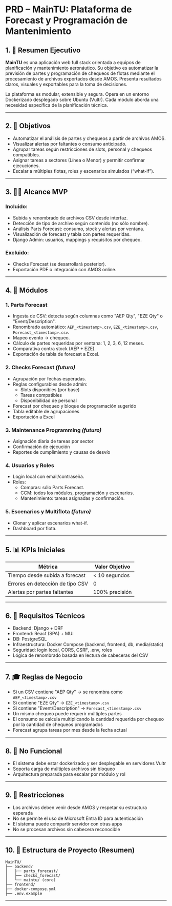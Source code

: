 # PRD – MainTU: Plataforma de Forecast y Programación de Mantenimiento

## 1. 📌 Resumen Ejecutivo

**MainTU** es una aplicación web full stack orientada a equipos de planificación y mantenimiento aeronáutico. Su objetivo es automatizar la previsión de partes y programación de chequeos de flotas mediante el procesamiento de archivos exportados desde AMOS. Presenta resultados claros, visuales y exportables para la toma de decisiones.

La plataforma es modular, extensible y segura. Opera en un entorno Dockerizado desplegado sobre Ubuntu (Vultr). Cada módulo aborda una necesidad específica de la planificación técnica.

---

## 2. 🌟 Objetivos

- Automatizar el análisis de partes y chequeos a partir de archivos AMOS.
- Visualizar alertas por faltantes o consumo anticipado.
- Agrupar tareas según restricciones de slots, personal y chequeos compatibles.
- Asignar tareas a sectores (Línea o Menor) y permitir confirmar ejecuciones.
- Escalar a múltiples flotas, roles y escenarios simulados (“what-if”).

---

## 3. 🧑‍💼 Alcance MVP

### Incluido:

- Subida y renombrado de archivos CSV desde interfaz.
- Detección de tipo de archivo según contenido (no sólo nombre).
- Análisis Parts Forecast: consumo, stock y alertas por ventana.
- Visualización de forecast y tabla con partes requeridas.
- Django Admin: usuarios, mappings y requisitos por chequeo.

### Excluido:

- Checks Forecast (se desarrollará posterior).
- Exportación PDF o integración con AMOS online.

---

## 4. 🔄 Módulos

### 1. Parts Forecast

- Ingesta de CSV: detecta según columnas como "AEP Qty", "EZE Qty" o "Event/Description".
- Renombrado automático: `AEP_<timestamp>.csv`, `EZE_<timestamp>.csv`, `Forecast_<timestamp>.csv`.
- Mapeo evento → chequeo.
- Cálculo de partes requeridas por ventana: 1, 2, 3, 6, 12 meses.
- Comparativa contra stock (AEP + EZE).
- Exportación de tabla de forecast a Excel.

### 2. Checks Forecast *(futuro)*

- Agrupación por fechas esperadas.
- Reglas configurables desde admin:
  - Slots disponibles (por base)
  - Tareas compatibles
  - Disponibilidad de personal
- Forecast por chequeo y bloque de programación sugerido
- Tabla editable de agrupaciones
- Exportación a Excel

### 3. Maintenance Programming *(futuro)*

- Asignación diaria de tareas por sector
- Confirmación de ejecución
- Reportes de cumplimiento y causas de desvío

### 4. Usuarios y Roles

- Login local con email/contraseña.
- Roles:
  - Compras: sólo Parts Forecast.
  - CCM: todos los módulos, programación y escenarios.
  - Mantenimiento: tareas asignadas y confirmación.

### 5. Escenarios y Multiflota *(futuro)*

- Clonar y aplicar escenarios what-if.
- Dashboard por flota.

---

## 5. 📊 KPIs Iniciales

| Métrica                          | Valor Objetivo |
| -------------------------------- | -------------- |
| Tiempo desde subida a forecast   | < 10 segundos  |
| Errores en detección de tipo CSV | 0              |
| Alertas por partes faltantes     | 100% precisión |

---

## 6. 📅 Requisitos Técnicos

- Backend: Django + DRF
- Frontend: React (SPA) + MUI
- DB: PostgreSQL
- Infraestructura: Docker Compose (backend, frontend, db, media/static)
- Seguridad: login local, CORS, CSRF, .env, roles
- Lógica de renombrado basada en lectura de cabeceras del CSV

---

## 7. 🎓 Reglas de Negocio

- Si un CSV contiene "AEP Qty" → se renombra como `AEP_<timestamp>.csv`
- Si contiene "EZE Qty" → `EZE_<timestamp>.csv`
- Si contiene "Event/Description" → `Forecast_<timestamp>.csv`
- Un mismo chequeo puede requerir múltiples partes
- El consumo se calcula multiplicando la cantidad requerida por chequeo por la cantidad de chequeos programados
- Forecast agrupa tareas por mes desde la fecha actual

---

## 8. 🚡 No Funcional

- El sistema debe estar dockerizado y ser desplegable en servidores Vultr
- Soporta carga de múltiples archivos sin bloqueo
- Arquitectura preparada para escalar por módulo y rol

---

## 9. 🏃‍ Restricciones

- Los archivos deben venir desde AMOS y respetar su estructura esperada
- No se permite el uso de Microsoft Entra ID para autenticación
- El sistema puede compartir servidor con otras apps
- No se procesan archivos sin cabecera reconocible

---

## 10. 📂 Estructura de Proyecto (Resumen)

```
MainTU/
├── backend/
│   ├── parts_forecast/
│   ├── checks_forecast/
│   └── maintu/ (core)
├── frontend/
├── docker-compose.yml
├── .env.example
```

---

